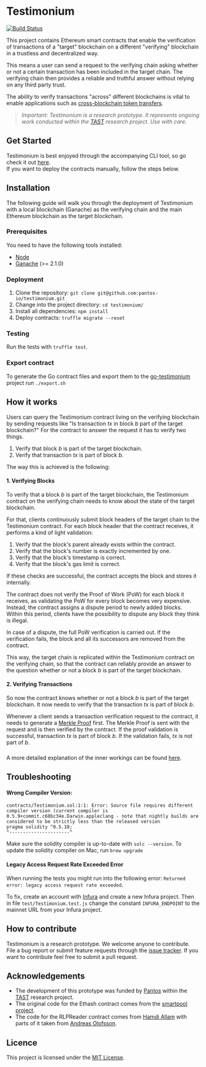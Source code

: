 # Testimonium

[![Build Status](https://travis-ci.org/pantos-io/testimonium.svg?branch=master)](https://travis-ci.org/pantos-io/testimonium)

This project contains Ethereum smart contracts that enable the verification of transactions 
of a "target" blockchain on a different "verifying" blockchain in a trustless and decentralized way. 

This means a user can send a request to the verifying chain asking whether or not a certain transaction 
has been included in the target chain. The verifying chain then provides a reliable and truthful answer 
without relying on any third party trust.

The ability to verify transactions "across" different blockchains is vital to enable applications such as 
[cross-blockchain token transfers](https://dsg.tuwien.ac.at/projects/tast/pub/tast-white-paper-5.pdf).
> _Important: Testimonium is a research prototype. 
  It represents ongoing work conducted within the [TAST](https://dsg.tuwien.ac.at/projects/tast/) 
  research project. Use with care._


## Get Started
Testimonium is best enjoyed through the accompanying CLI tool, so go check it out [here](https://github.com/pantos-io/go-testimonium).  
If you want to deploy the contracts manually, follow the steps below.

## Installation
The following guide will walk you through the deployment of Testimonium with a local blockchain (Ganache) 
as the verifying chain and the main Ethereum blockchain as the target blockchain.

### Prerequisites
You need to have the following tools installed:
* [Node](https://nodejs.org/en/)
* [Ganache](https://www.trufflesuite.com/ganache) (>= 2.1.0)

### Deployment
1. Clone the repository: `git clone git@github.com:pantos-io/testimonium.git`
2. Change into the project directory: `cd testimonium/`
3. Install all dependencies: `npm install`
4. Deploy contracts: `truffle migrate --reset`

### Testing
Run the tests with `truffle test`.

### Export contract
To generate the Go contract files and export them to the [go-testimonium](https://github.com/pantos-io/go-testimonium) project run `./export.sh`

## How it works
Users can query the Testimonium contract living on the verifying blockchain by sending requests like 
"Is transaction _tx_ in block _b_ part of the target blockchain?"
For the contract to answer the request it has to verify two things.
1. Verify that block _b_ is part of the target blockchain.
2. Verify that transaction _tx_ is part of block _b_.

The way this is achieved is the following:

#### 1. Verifying Blocks
To verify that a block _b_ is part of the target blockchain, the Testimonium contract on the verifying 
chain needs to know about the state of the target blockchain. 

For that, clients continuously submit block headers of the target chain to the Testimonium contract.
For each block header that the contract receives, it performs a kind of light validation:
   1. Verify that the block's parent already exists within the contract.
   2. Verify that the block's number is exactly incremented by one.
   3. Verify that the block's timestamp is correct.
   4. Verify that the block's gas limit is correct.
   
If these checks are successful, the contract accepts the block and stores it internally.
   
The contract does not verify the Proof of Work (PoW) for each block it receives, 
as validating the PoW for every block becomes very expensive. 
Instead, the contract assigns a dispute period to newly added blocks. Within this period, clients have the
possibility to dispute any block they think is illegal. 

In case of a dispute, the full PoW verification is carried out. 
If the verification fails, the block and all its successors are removed from the contract.
   
This way, the target chain is replicated within the Testimonium contract on the verifying chain, 
so that the contract can reliably provide an answer to the question whether or not a block _b_ is part 
of the target blockchain.

#### 2. Verifying Transactions
So now the contract knows whether or not a block _b_ is part of the target blockchain.
It now needs to verify that the transaction _tx_ is part of block _b_.

Whenever a client sends a transaction verification request to the contract, 
it needs to generate a [Merkle Proof](https://dsg.tuwien.ac.at/projects/tast/pub/tast-white-paper-5.pdf) first. 
The Merkle Proof is sent with the request and is then verified by the contract.
If the proof validation is successful, transaction _tx_ is part of block _b_. If the validation fails,
_tx_ is not part of _b_.

###
A more detailed explanation of the inner workings can be found [here](https://dsg.tuwien.ac.at/projects/tast/pub/tast-white-paper-6.pdf). 

## Troubleshooting
#### Wrong Compiler Version:
```
contracts/Testimonium.sol:1:1: Error: Source file requires different compiler version (current compiler is 0.5.9+commit.c68bc34e.Darwin.appleclang - note that nightly builds are considered to be strictly less than the released version
pragma solidity ^0.5.10;
^----------------------^
```
Make sure the solidity compiler is up-to-date with `solc --version`.
To update the solidity compiler on Mac, run `brew upgrade`

#### Legacy Access Request Rate Exceeded Error
When running the tests you might run into the following error: `Returned error: legacy access request rate exceeded`.

To fix, create an account with [Infura](https://infura.io/register) and create a new Infura project. 
Then in file `test/Testimonium.test.js` change the constant `INFURA_ENDPOINT` to the 
mainnet URL from your Infura project.


## How to contribute
Testimonium is a research prototype. We welcome anyone to contribute.
File a bug report or submit feature requests through the [issue tracker](https://github.com/pantos-io/testimonium/issues). 
If you want to contribute feel free to submit a pull request.

## Acknowledgements
* The development of this prototype was funded by [Pantos](https://pantos.io/) within the [TAST](https://dsg.tuwien.ac.at/projects/tast/) research project.
* The original code for the Ethash contract comes from the [smartpool project](https://github.com/smartpool).
* The code for the RLPReader contract comes from [Hamdi Allam](https://github.com/hamdiallam/Solidity-RLP) with parts 
of it taken from [Andreas Olofsson](https://github.com/androlo/standard-contracts/blob/master/contracts/src/codec/RLP.sol).

## Licence
This project is licensed under the [MIT License](LICENSE).
